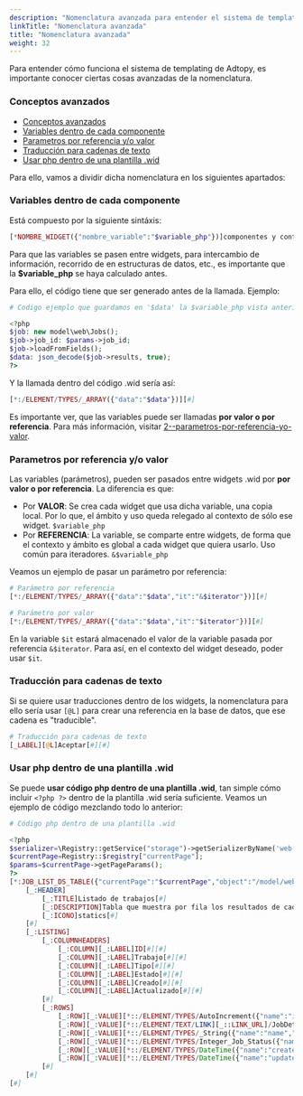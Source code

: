 ```yaml
---
description: "Nomenclatura avanzada para entender el sistema de templating de Adtopy."
linkTitle: "Nomenclatura avanzada"
title: "Nomenclatura avanzada"
weight: 32
---
```


Para entender cómo funciona el sistema de templating de Adtopy, es importante conocer ciertas cosas avanzadas de la nomenclatura.

### Conceptos avanzados

- [Conceptos avanzados](#conceptos-avanzados)
- [Variables dentro de cada componente](#variables-dentro-de-cada-componente)
- [Parametros por referencia y/o valor](#parametros-por-referencia-yo-valor)
- [Traducción para cadenas de texto](#traducci%c3%b3n-para-cadenas-de-texto)
- [Usar php dentro de una plantilla .wid](#usar-php-dentro-de-una-plantilla-wid)

Para ello, vamos a dividir dicha nomenclatura en los siguientes apartados:

### Variables dentro de cada componente

Está compuesto por la siguiente sintáxis:

```php
[*NOMBRE_WIDGET({"nombre_variable":"$variable_php"})]componentes y contenido[#]
```

Para que las variables se pasen entre widgets, para intercambio de información, recorrido de en estructuras de datos, etc., es importante que la **$variable_php** se haya calculado antes.

Para ello, el código tiene que ser generado antes de la llamada. Ejemplo:

```php
# Codigo ejemplo que guardamos en '$data' la $variable_php vista anteriormente

<?php
$job: new model\web\Jobs();
$job->job_id: $params->job_id;
$job->loadFromFields();
$data: json_decode($job->results, true);
?>
```

Y la llamada dentro del código .wid sería así:

```php
[*:/ELEMENT/TYPES/_ARRAY({"data":"$data"})][#]
```

Es importante ver, que las variables puede ser llamadas **por valor o por referencia**. Para más información, visitar [2--parametros-por-referencia-yo-valor](#2--parametros-por-referencia-yo-valor).

### Parametros por referencia y/o valor

Las variables (parámetros), pueden ser pasados entre widgets .wid por **por valor o por referencia**. La diferencia es que:

- Por **VALOR**:  Se crea cada widget que usa dicha variable, una copia local. Por lo que, el ámbito y uso queda relegado al contexto de sólo ese widget. `$variable_php`
- Por **REFERENCIA**:  La variable, se comparte entre widgets, de forma que el contexto y ámbito es global a cada widget que quiera usarlo. Uso común para iteradores. `&$variable_php`

Veamos un ejemplo de pasar un parámetro por referencia:

```php
# Parámetro por referencia
[*:/ELEMENT/TYPES/_ARRAY({"data":"$data","it":"&$iterator"})][#]

# Parámetro por valor
[*:/ELEMENT/TYPES/_ARRAY({"data":"$data","it":"$iterator"})][#]
```

En la variable `$it` estará almacenado el valor de la variable pasada por referencia `&$iterator`. Para así, en el contexto del widget deseado, poder usar `$it`.

### Traducción para cadenas de texto

Si se quiere usar traducciones dentro de los widgets, la nomenclatura para ello sería usar `[@L]` para crear una referencia en la base de datos, que ese cadena es "traducible".

```php
# Traducción para cadenas de texto
[_LABEL][@L]Aceptar[#][#]
```

### Usar php dentro de una plantilla .wid

Se puede **usar código php dentro de una plantilla .wid**, tan simple cómo incluir `<?php ?>` dentro de la plantilla .wid sería suficiente. Veamos un ejemplo de código mezclando todo lo anterior:

```php
# Código php dentro de una plantilla .wid

<?php
$serializer=\Registry::getService("storage")->getSerializerByName('web');
$currentPage=Registry::$registry["currentPage"];
$params=$currentPage->getPageParams();
?>
[*:JOB_LIST_DS_TABLE({"currentPage":"$currentPage","object":"/model/web/Jobs","dsName":"FullList","serializer":"$serializer","params":"$params","iterator":"&$iterator"})]
    [_:HEADER]
        [_:TITLE]Listado de trabajos[#]
        [_:DESCRIPTION]Tabla que muestra por fila los resultados de cada trabajo para la tarea ComScore.[#]
        [_:ICONO]statics[#]
    [#]
    [_:LISTING]
        [_:COLUMNHEADERS]
            [_:COLUMN][_:LABEL]ID[#][#]
            [_:COLUMN][_:LABEL]Trabajo[#][#]
            [_:COLUMN][_:LABEL]Tipo[#][#]
            [_:COLUMN][_:LABEL]Estado[#][#]
            [_:COLUMN][_:LABEL]Creado[#][#]
            [_:COLUMN][_:LABEL]Actualizado[#][#]
        [#]
        [_:ROWS]
            [_:ROW][_:VALUE][*::/ELEMENT/TYPES/AutoIncrement({"name":"id_job","model":"$iterator"})][#][#][#]
            [_:ROW][_:VALUE][*::/ELEMENT/TEXT/LINK][_::LINK_URL]/JobDetail/<?php echo $iterator->job_id;?>/view[#][_::LINK_TEXT]<?php echo $iterator->job_id;?>[#][#][#][#]
            [_:ROW][_:VALUE][*::/ELEMENT/TYPES/_String({"name":"name","model":"$iterator"})][#][#][#]
            [_:ROW][_:VALUE][*::/ELEMENT/TYPES/Integer_Job_Status({"name":"status","model":"$iterator"})][#][#][#]
            [_:ROW][_:VALUE][*::/ELEMENT/TYPES/DateTime({"name":"created_at","model":"$iterator"})][#][#][#]
            [_:ROW][_:VALUE][*::/ELEMENT/TYPES/DateTime({"name":"updated_at","model":"$iterator"})][#][#][#]
        [#]
    [#]
[#]
```
